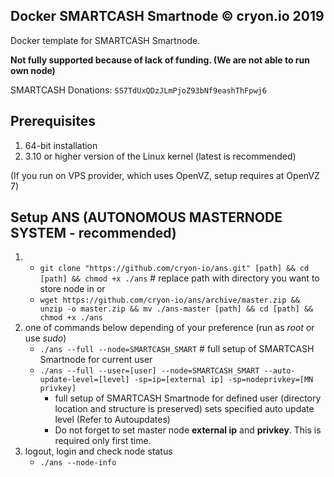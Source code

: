## Docker SMARTCASH Smartnode © cryon.io 2019

Docker template for SMARTCASH Smartnode.

**Not fully supported because of lack of funding. (We are not able to run own node)**

SMARTCASH Donations: `SS7TdUxQDzJLmPjoZ93bNf9eashThFpwj6`

## Prerequisites 

1. 64-bit installation
2. 3.10 or higher version of the Linux kernel (latest is recommended)

(If you run on VPS provider, which uses OpenVZ, setup requires at OpenVZ 7)

## Setup ANS (AUTONOMOUS MASTERNODE SYSTEM - recommended)

1. - `git clone "https://github.com/cryon-io/ans.git" [path] && cd [path] && chmod +x ./ans` # replace path with directory you want to store node in
   or 
   - `wget https://github.com/cryon-io/ans/archive/master.zip && unzip -o master.zip && mv ./ans-master [path] && cd [path] && chmod +x ./ans`
2. one of commands below depending of your preference (run as *root* or use *sudo*)
    - `./ans --full --node=SMARTCASH_SMART` # full setup of SMARTCASH Smartnode for current user
    - `./ans --full --user=[user] --node=SMARTCASH_SMART --auto-update-level=[level] -sp=ip=[external ip] -sp=nodeprivkey=[MN privkey]` 
        * full setup of SMARTCASH Smartnode for defined user (directory location and structure is preserved) sets specified auto update level (Refer to Autoupdates)
        * Do not forget to set master node **external ip** and **privkey**. This is required only first time.
3.  logout, login and check node status
    - `./ans --node-info`

